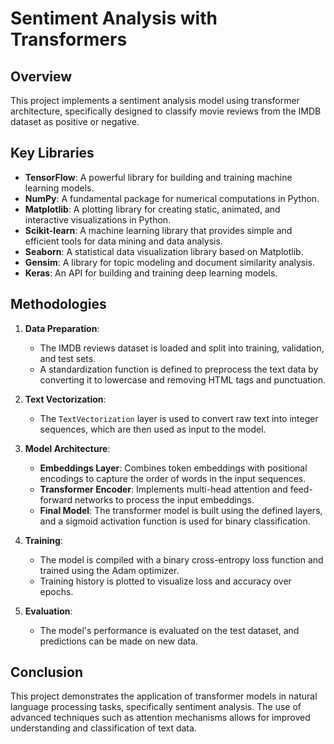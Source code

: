 # Sentiment Analysis with Transformers

## Overview
This project implements a sentiment analysis model using transformer architecture, specifically designed to classify movie reviews from the IMDB dataset as positive or negative.

## Key Libraries
- **TensorFlow**: A powerful library for building and training machine learning models.
- **NumPy**: A fundamental package for numerical computations in Python.
- **Matplotlib**: A plotting library for creating static, animated, and interactive visualizations in Python.
- **Scikit-learn**: A machine learning library that provides simple and efficient tools for data mining and data analysis.
- **Seaborn**: A statistical data visualization library based on Matplotlib.
- **Gensim**: A library for topic modeling and document similarity analysis.
- **Keras**: An API for building and training deep learning models.

## Methodologies
1. **Data Preparation**: 
   - The IMDB reviews dataset is loaded and split into training, validation, and test sets.
   - A standardization function is defined to preprocess the text data by converting it to lowercase and removing HTML tags and punctuation.

2. **Text Vectorization**: 
   - The `TextVectorization` layer is used to convert raw text into integer sequences, which are then used as input to the model.

3. **Model Architecture**:
   - **Embeddings Layer**: Combines token embeddings with positional encodings to capture the order of words in the input sequences.
   - **Transformer Encoder**: Implements multi-head attention and feed-forward networks to process the input embeddings.
   - **Final Model**: The transformer model is built using the defined layers, and a sigmoid activation function is used for binary classification.

4. **Training**: 
   - The model is compiled with a binary cross-entropy loss function and trained using the Adam optimizer.
   - Training history is plotted to visualize loss and accuracy over epochs.

5. **Evaluation**: 
   - The model's performance is evaluated on the test dataset, and predictions can be made on new data.

## Conclusion
This project demonstrates the application of transformer models in natural language processing tasks, specifically sentiment analysis. The use of advanced techniques such as attention mechanisms allows for improved understanding and classification of text data.


